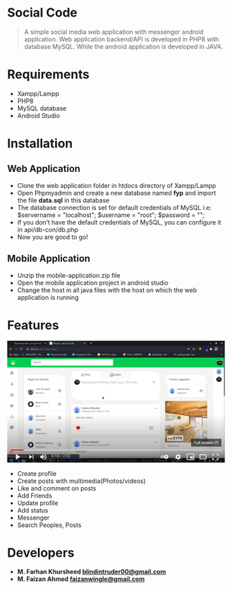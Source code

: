# Social Code
> A simple social media web application with messenger android application. Web application backend/API is developed in PHP8 with database MySQL. While the android application is developed in JAVA.

# Requirements
* Xampp/Lampp
* PHP8
* MySQL database
* Android Studio

# Installation

## Web Application
* Clone the web application folder in htdocs directory of Xampp/Lampp
* Open Phpmyadmin and create a new database named **fyp** and import the file **data.sql** in this database
* The database connection is set for default credentials of MySQL i.e: $servername = "localhost"; $username = "root"; $password = "";
* If you don't have the default credentials of MySQL, you can configure it in api/db-con/db.php
* Now you are good to go!

## Mobile Application
* Unzip the mobile-application.zip file
* Open the mobile application project in android studio
* Change the host in all java files with the host on which the web application is running

# Features

[![Watch the video](https://raw.githubusercontent.com/blind-intruder/social-code/main/fake.png)](https://www.youtube.com/watch?v=nEDegJ_EuRc)

* Create profile
* Create posts with multimedia(Photos/videos)
* Like and comment on posts
* Add Friends
* Update profile
* Add status
* Messenger
* Search Peoples, Posts

# Developers
* **M. Farhan Khursheed  blindintruder00@gmail.com**
* **M. Faizan Ahmed  faizanwingle@gmail.com**
